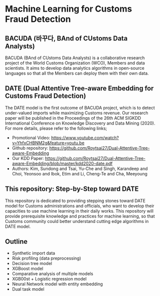 # Machine Learning for Customs Fraud Detection 

## BACUDA (바꾸다, BAnd of CUstoms Data Analysts)
BACUDA (BAnd of CUstoms Data Analysts) is a collaborative research project of the World Customs Organization (WCO), Members and data scientists. It aims to develop data analytics algorithms in open-source languages so that all the Members can deploy them with their own data.

## DATE (Dual Attentive Tree-aware Embedding for Customs Fraud Detection)
The DATE model is the first outcome of BACUDA project, which is to detect under-valued imports while maximizing Customs revenue. Our research paper will be published in the Proceedings of the 26th ACM SIGKDD International Conference on Knowledge Discovery and Data Mining (2020). 
For more details, please refer to the following links;
- Promotional Video: https://www.youtube.com/watch?v=YhfxCHBNM2g&feature=youtu.be
- Github repository: https://github.com/Roytsai27/Dual-Attentive-Tree-aware-Embedding
- Our KDD Paper: https://github.com/Roytsai27/Dual-Attentive-Tree-aware-Embedding/blob/master/kdd2020-date.pdf
- Authors: Kim, Sundong and Tsai, Yu-Che and Singh, Karandeep and Choi, Yeonsoo and Ibok, Etim and Li, Cheng-Te and Cha, Meeyoung

## This repository: Step-by-Step toward DATE
This repository is dedicated to providing stepping stones toward DATE model for Customs administrations and officials, who want to develop their capacities to use machine learning in their daily works. 
This repository will provide prerequisite knowledge and practices for machine learning, so that Customs community could better understand cutting edge algorithms in DATE model. 

## Outline
- Synthetic import data
- Risk profiling (data preprocessing)
- Decision tree model
- XGBoost model
- Comparative analysis of multiple models
- XGB00st + Logistic regression model
- Neural Network model with entity embedding
- Dual task model

